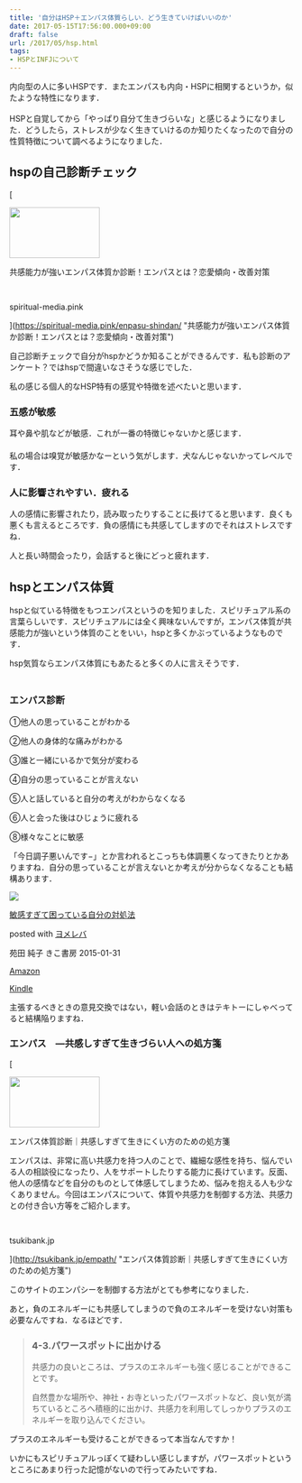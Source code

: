 ```yaml
---
title: '自分はHSP＋エンパス体質らしい．どう生きていけばいいのか'
date: 2017-05-15T17:56:00.000+09:00
draft: false
url: /2017/05/hsp.html
tags: 
- HSPとINFJについて
---
```


内向型の人に多いHSPです．またエンパスも内向・HSPに相関するというか，似たような特性になります．  
   
HSPと自覚してから「やっぱり自分て生きづらいな」と感じるようになりました．どうしたら，ストレスが少なく生きていけるのか知りたくなったので自分の性質特徴について調べるようになりました．

hspの自己診断チェック
------------

[

<img src="https://tarrlog.com/wp-content/uploads/cocoon-resources/blog-card-cache/d08888aaeb8fcdcee8ba535ed5e2353a.jpg" alt="" class="blogcard-thumb-image external-blogcard-thumb-image" width="160" height="90" />

共感能力が強いエンパス体質か診断！エンパスとは？恋愛傾向・改善対策

<img src="https://www.google.com/s2/favicons?domain=https://spiritual-media.pink/enpasu-shindan/" alt="" class="blogcard-favicon-image external-blogcard-favicon-image" width="16" height="16" />

spiritual-media.pink







](https://spiritual-media.pink/enpasu-shindan/ "共感能力が強いエンパス体質か診断！エンパスとは？恋愛傾向・改善対策")

自己診断チェックで自分がhspかどうか知ることができるんです．私も診断のアンケート？ではhspで間違いなさそうな感じでした．

私の感じる個人的なHSP特有の感覚や特徴を述べたいと思います．

### 五感が敏感

耳や鼻や肌などが敏感．これが一番の特徴じゃないかと感じます．  
　  
私の場合は嗅覚が敏感かなーという気がします．犬なんじゃないかってレベルです．

### 人に影響されやすい．疲れる

人の感情に影響されたり，読み取ったりすることに長けてると思います．良くも悪くも言えるところです．負の感情にも共感してしますのでそれはストレスですね．

人と長い時間会ったり，会話すると後にどっと疲れます．

hspとエンパス体質
----------

hspと似ている特徴をもつエンパスというのを知りました．スピリチュアル系の言葉らしいです．スピリチュアルには全く興味ないんですが，エンパス体質が共感能力が強いという体質のことをいい，hspと多くかぶっているようなものです．

hsp気質ならエンパス体質にもあたると多くの人に言えそうです．  
　

### エンパス診断

①他人の思っていることがわかる

②他人の身体的な痛みがわかる

③誰と一緒にいるかで気分が変わる

④自分の思っていることが言えない

⑤人と話していると自分の考えがわからなくなる

⑥人と会った後はひじょうに疲れる

⑧様々なことに敏感

「今日調子悪いんです−」とか言われるとこっちも体調悪くなってきたりとかありますね．自分の思っていることが言えないとか考えが分からなくなることも結構あります．

[![](https://images-fe.ssl-images-amazon.com/images/I/51J6DOZHDcL._SL160_.jpg)](http://www.amazon.co.jp/exec/obidos/asin/4877713255/poizonppp-22/)

[敏感すぎて困っている自分の対処法](http://www.amazon.co.jp/exec/obidos/asin/4877713255/poizonppp-22/)

posted with [ヨメレバ](http://yomereba.com)

苑田 純子 きこ書房 2015-01-31

[Amazon](http://www.amazon.co.jp/exec/obidos/asin/4877713255/poizonppp-22/)

[Kindle](http://www.amazon.co.jp/gp/search?keywords=%95q%8A%B4%82%B7%82%AC%82%C4%8D%A2%82%C1%82%C4%82%A2%82%E9%8E%A9%95%AA%82%CC%91%CE%8F%88%96%40&__mk_ja_JP=%83J%83%5E%83J%83i&url=node%3D2275256051&tag=poizonppp-22)

主張するべきときの意見交換ではない，軽い会話のときはテキトーにしゃべってると結構陥りますね．

### エンパス　―共感しすぎて生きづらい人への処方箋

[

<img src="https://tarrlog.com/wp-content/uploads/cocoon-resources/blog-card-cache/12c7d3cf87267c92808d54d54b2ecee2.jpg" alt="" class="blogcard-thumb-image external-blogcard-thumb-image" width="160" height="90" />

エンパス体質診断｜共感しすぎて生きにくい方のための処方箋

エンパスは、非常に高い共感力を持つ人のことで、繊細な感性を持ち、悩んでいる人の相談役になったり、人をサポートしたりする能力に長けています。反面、他人の感情などを自分のものとして体感してしまうため、悩みを抱える人も少なくありません。今回はエンパスについて、体質や共感力を制御する方法、共感力との付き合い方等をご紹介します。

<img src="https://www.google.com/s2/favicons?domain=https://tsukibank.jp/empath/" alt="" class="blogcard-favicon-image external-blogcard-favicon-image" width="16" height="16" />

tsukibank.jp







](http://tsukibank.jp/empath/ "エンパス体質診断｜共感しすぎて生きにくい方のための処方箋")

このサイトのエンパシーを制御する方法がとても参考になりました．

あと，負のエネルギーにも共感してしまうので負のエネルギーを受けない対策も必要なんですね．なるほどです．

> ### 4-3.パワースポットに出かける
> 
> 共感力の良いところは、プラスのエネルギーも強く感じることができることです。
> 
> 自然豊かな場所や、神社・お寺といったパワースポットなど、良い気が満ちているところへ積極的に出かけ、共感力を利用してしっかりプラスのエネルギーを取り込んでください。

プラスのエネルギーも受けることができるって本当なんですか！

いかにもスピリチュアルっぽくて疑わしい感じしますが，パワースポットというところにあまり行った記憶がないので行ってみたいですね．
